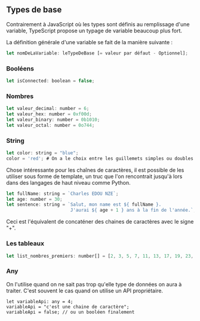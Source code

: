 ## Types de base

Contrairement à JavaScript où les types sont définis au remplissage d'une variable, TypeScript propose un typage de variable beaucoup plus fort.

La définition générale d'une variable se fait de la manière suivante :

```js
let nomDeLaVariable: leTypeDeBase [= valeur par défaut - Optionnel];
```

### Booléens

```js
let isConnected: boolean = false;
```

### Nombres

```js
let valeur_decimal: number = 6;
let valeur_hex: number = 0xf00d;
let valeur_binary: number = 0b1010;
let valeur_octal: number = 0o744;
```

### String

```js
let color: string = "blue";
color = 'red'; # On a le choix entre les guillemets simples ou doubles
```

Chose intéressante pour les chaînes de caractères, il est possible de les utiliser sous forme de template, un truc que l'on rencontrait jusqu'à lors dans des langages de haut niveau comme Python.

```js
let fullName: string = `Charles EDOU NZE`;
let age: number = 30;
let sentence: string = `Salut, mon name est ${ fullName }.
                        J'aurai ${ age + 1 } ans à la fin de l'année.`;
```

Ceci est l'équivalent de concaténer des chaines de caractères avec le signe "+".

### Les tableaux

```js
let list_nombres_premiers: number[] = [2, 3, 5, 7, 11, 13, 17, 19, 23, 29, 31];
```

### Any

On l'utilise quand on ne sait pas trop qu'elle type de données on aura à traiter. C'est souvent le cas quand on utilise un API propriétaire.

```
let variableApi: any = 4;
variableApi = "c'est une chaine de caractère";
variableApi = false; // ou un booléen finalement
```




